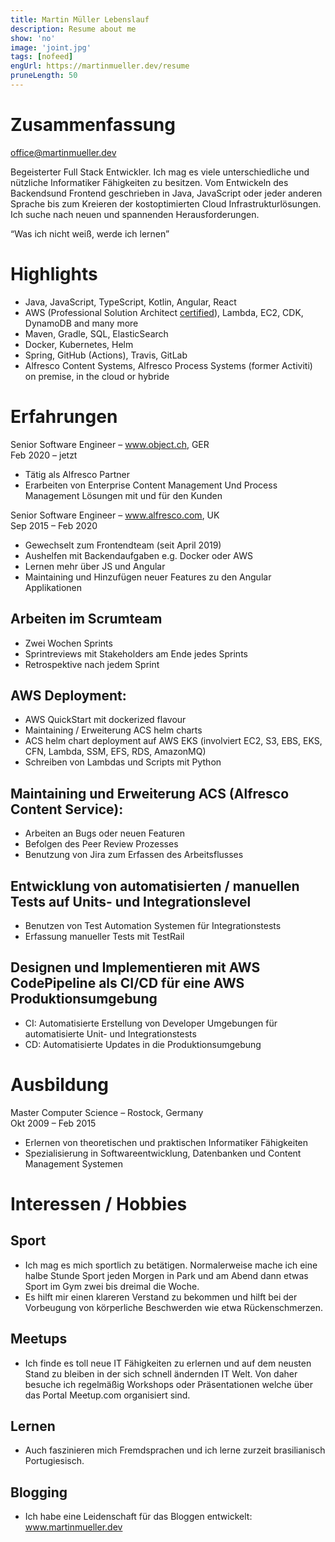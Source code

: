 ```yaml
---
title: Martin Müller Lebenslauf
description: Resume about me
show: 'no'
image: 'joint.jpg'
tags: [nofeed]
engUrl: https://martinmueller.dev/resume
pruneLength: 50
---
```


# Zusammenfassung
office@martinmueller.dev

Begeisterter Full Stack Entwickler. Ich mag es viele unterschiedliche und nützliche Informatiker Fähigkeiten zu besitzen. Vom Entwickeln des Backendsund Frontend geschrieben in Java, JavaScript oder jeder anderen Sprache bis zum Kreieren  der kostoptimierten Cloud Infrastrukturlösungen. Ich suche nach neuen und spannenden Herausforderungen.

“Was ich nicht weiß, werde ich lernen”

# Highlights
* Java, JavaScript, TypeScript, Kotlin, Angular, React
* AWS (Professional Solution Architect [certified](https://martinmueller.dev/aws-cert)), Lambda, EC2, CDK, DynamoDB and many more
* Maven, Gradle, SQL, ElasticSearch
* Docker, Kubernetes, Helm
* Spring, GitHub (Actions), Travis, GitLab
* Alfresco Content Systems, Alfresco Process Systems (former Activiti) on premise, in the cloud or hybride

# Erfahrungen
Senior Software Engineer – www.object.ch, GER \
Feb 2020 – jetzt
* Tätig als Alfresco Partner
* Erarbeiten von Enterprise Content Management Und Process Management Lösungen mit und für den Kunden

Senior Software Engineer – www.alfresco.com, UK \
Sep 2015 – Feb 2020
* Gewechselt zum Frontendteam (seit April 2019)
* Aushelfen mit Backendaufgaben e.g. Docker oder  AWS
* Lernen mehr über JS und Angular
* Maintaining und Hinzufügen neuer Features zu den Angular Applikationen

## Arbeiten im Scrumteam 
* Zwei Wochen Sprints
* Sprintreviews mit Stakeholders am Ende jedes Sprints
* Retrospektive nach jedem Sprint

## AWS Deployment:
* AWS QuickStart mit dockerized flavour
* Maintaining / Erweiterung ACS helm charts
* ACS helm chart deployment auf AWS EKS (involviert EC2, S3, EBS, EKS, CFN, Lambda, SSM, EFS, RDS, AmazonMQ)
* Schreiben von Lambdas und Scripts mit Python

## Maintaining und Erweiterung ACS (Alfresco Content Service):
* Arbeiten an Bugs oder neuen Featuren 
* Befolgen des Peer Review Prozesses
* Benutzung von Jira zum Erfassen des Arbeitsflusses

## Entwicklung von automatisierten / manuellen Tests auf Units- und Integrationslevel
* Benutzen von Test Automation Systemen für Integrationstests
* Erfassung manueller Tests mit TestRail

## Designen und Implementieren mit AWS CodePipeline als CI/CD für eine  AWS Produktionsumgebung
* CI: Automatisierte Erstellung von Developer  Umgebungen für automatisierte Unit- und Integrationstests
* CD: Automatisierte Updates in die Produktionsumgebung

# Ausbildung
Master Computer Science – Rostock, Germany \
Okt 2009 – Feb 2015
* Erlernen von theoretischen und praktischen Informatiker Fähigkeiten
* Spezialisierung in Softwareentwicklung, Datenbanken und Content Management Systemen

# Interessen / Hobbies
## Sport
* Ich mag es mich sportlich zu betätigen. Normalerweise mache ich eine halbe Stunde Sport jeden Morgen in Park und am Abend dann etwas Sport im Gym zwei bis dreimal die Woche.
* Es hilft mir einen klareren Verstand zu bekommen und hilft bei der Vorbeugung von körperliche Beschwerden wie etwa Rückenschmerzen.

## Meetups
* Ich finde es toll neue IT Fähigkeiten zu erlernen und auf dem neusten Stand zu bleiben in der sich schnell ändernden IT Welt. Von daher besuche ich regelmäßig Workshops oder Präsentationen welche über das Portal Meetup.com organisiert sind.

## Lernen
* Auch faszinieren mich Fremdsprachen und ich lerne zurzeit brasilianisch Portugiesisch.

## Blogging
* Ich habe eine Leidenschaft für das Bloggen entwickelt: www.martinmueller.dev
